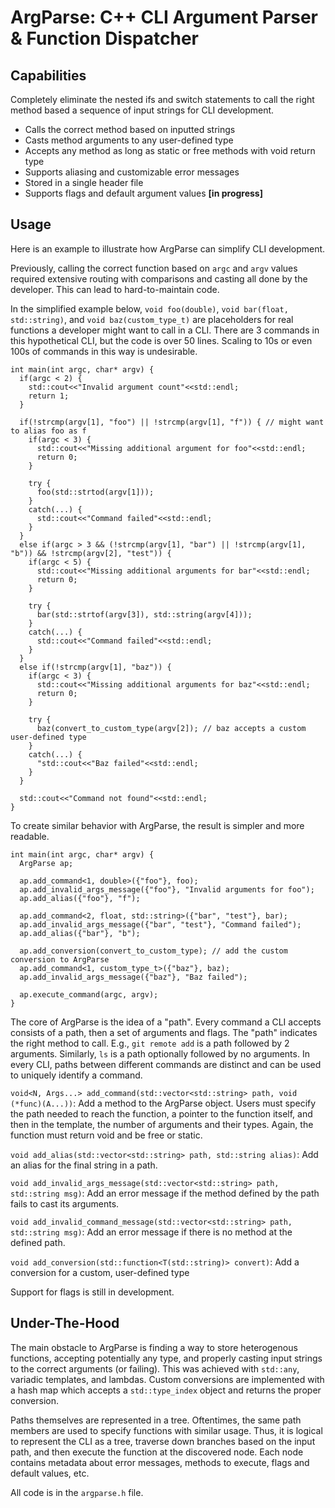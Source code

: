 # ArgParse: C++ CLI Argument Parser & Function Dispatcher

## Capabilities
Completely eliminate the nested ifs and switch statements to call the right method based a sequence of input strings for CLI development.
- Calls the correct method based on inputted strings
- Casts method arguments to any user-defined type
- Accepts any method as long as static or free methods with void return type
- Supports aliasing and customizable error messages
- Stored in a single header file
- Supports flags and default argument values **[in progress]**

## Usage

Here is an example to illustrate how ArgParse can simplify CLI development. 

Previously, calling the correct function based on ```argc``` and ```argv``` values required extensive routing with comparisons and casting all done by the developer. This can lead to hard-to-maintain code. 

In the simplified example below, ```void foo(double)```, ```void bar(float, std::string)```, and ```void baz(custom_type_t)``` are placeholders for real functions a developer might want to call in a CLI. There are 3 commands in this hypothetical CLI, but the code is over 50 lines. Scaling to 10s or even 100s of commands in this way is undesirable.

```
int main(int argc, char* argv) {
  if(argc < 2) {
    std::cout<<"Invalid argument count"<<std::endl;
    return 1;
  }

  if(!strcmp(argv[1], "foo") || !strcmp(argv[1], "f")) { // might want to alias foo as f
    if(argc < 3) {
      std::cout<<"Missing additional argument for foo"<<std::endl;
      return 0;
    }

    try {
      foo(std::strtod(argv[1]));
    }
    catch(...) {
      std::cout<<"Command failed"<<std::endl;
    }
  }
  else if(argc > 3 && (!strcmp(argv[1], "bar") || !strcmp(argv[1], "b")) && !strcmp(argv[2], "test")) {
    if(argc < 5) {
      std::cout<<"Missing additional arguments for bar"<<std::endl;
      return 0;
    }

    try {
      bar(std::strtof(argv[3]), std::string(argv[4]));
    }
    catch(...) {
      std::cout<<"Command failed"<<std::endl;
    }
  }
  else if(!strcmp(argv[1], "baz")) {
    if(argc < 3) {
      std::cout<<"Missing additional arguments for baz"<<std::endl;
      return 0;
    }

    try {
      baz(convert_to_custom_type(argv[2]); // baz accepts a custom user-defined type
    }
    catch(...) {
      "std::cout<<"Baz failed"<<std::endl;
    }
  }

  std::cout<<"Command not found"<<std::endl;
}
```

To create similar behavior with ArgParse, the result is simpler and more readable.
```
int main(int argc, char* argv) {
  ArgParse ap;

  ap.add_command<1, double>({"foo"}, foo);
  ap.add_invalid_args_message({"foo"}, "Invalid arguments for foo");
  ap.add_alias({"foo"}, "f");

  ap.add_command<2, float, std::string>({"bar", "test"}, bar);
  ap.add_invalid_args_message({"bar", "test"}, "Command failed");
  ap.add_alias({"bar"}, "b");

  ap.add_conversion(convert_to_custom_type); // add the custom conversion to ArgParse
  ap.add_command<1, custom_type_t>({"baz"}, baz);
  ap.add_invalid_args_message({"baz"}, "Baz failed");

  ap.execute_command(argc, argv);
}
```

The core of ArgParse is the idea of a "path". Every command a CLI accepts consists of a path, then a set of arguments and flags. The "path" indicates the right method to call. E.g., ```git remote add``` is a path followed by 2 arguments. Similarly, ```ls``` is a path optionally followed by no arguments. In every CLI, paths between different commands are distinct and can be used to uniquely identify a command.

```void<N, Args...> add_command(std::vector<std::string> path, void (*func)(A...))```: Add a method to the ArgParse object. Users must specify the path needed to reach the function, a pointer to the function itself, and then in the template, the number of arguments and their types. Again, the function must return void and be free or static.

```void add_alias(std::vector<std::string> path, std::string alias)```: Add an alias for the final string in a path.

```void add_invalid_args_message(std::vector<std::string> path, std::string msg)```: Add an error message if the method defined by the path fails to cast its arguments.

```void add_invalid_command_message(std::vector<std::string> path, std::string msg)```: Add an error message if there is no method at the defined path.

```void add_conversion(std::function<T(std::string)> convert)```: Add a conversion for a custom, user-defined type

Support for flags is still in development.

## Under-The-Hood
The main obstacle to ArgParse is finding a way to store heterogenous functions, accepting potentially any type, and properly casting input strings to the correct arguments (or failing). This was achieved with ```std::any```, variadic templates, and lambdas. Custom conversions are implemented with a hash map which accepts a ```std::type_index``` object and returns the proper conversion.

Paths themselves are represented in a tree. Oftentimes, the same path members are used to specify functions with similar usage. Thus, it is logical to represent the CLI as a tree, traverse down branches based on the input path, and then execute the function at the discovered node. Each node contains metadata about error messages, methods to execute, flags and default values, etc.

All code is in the ```argparse.h``` file.
